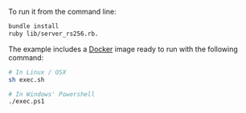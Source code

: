To run it from the command line:

```bash
bundle install
ruby lib/server_rs256.rb.
```

The example includes a [Docker](https://www.docker.com) image ready to run with the following command:

```bash
# In Linux / OSX
sh exec.sh

# In Windows' Powershell
./exec.ps1
```